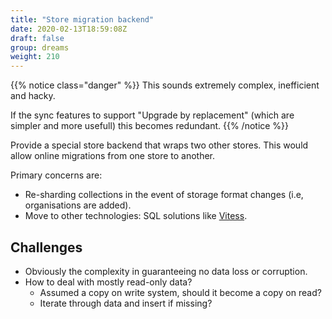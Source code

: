 ```yaml
---
title: "Store migration backend"
date: 2020-02-13T18:59:08Z
draft: false
group: dreams
weight: 210
---
```



{{% notice class="danger" %}}
This sounds extremely complex, inefficient and hacky.

If the sync features to support "Upgrade by replacement" (which are simpler and more usefull) this becomes redundant.
{{% /notice %}}

Provide a special store backend that wraps two other stores.
This would allow online migrations from one store to another.

Primary concerns are:

  * Re-sharding collections in the event of storage format changes (i.e, organisations are added).
  * Move to other technologies: SQL solutions like [Vitess](https://vitess.io/).


## Challenges

  * Obviously the complexity in guaranteeing no data loss or corruption.
  * How to deal with mostly read-only data?
    * Assumed a copy on write system, should it become a copy on read?
    * Iterate through data and insert if missing?
